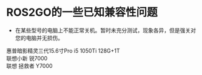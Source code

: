 # ROS2GO的一些已知兼容性问题

- 在某些型号的电脑上不能正常关机。暂时未充分测试，现象各异，但是强关对您的电脑并无损伤。

惠普暗影精灵三代15.6寸Pro i5 1050Ti 128G+1T  
联想小新 锐7000  
联想 拯救者  Y7000  
